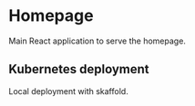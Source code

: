 # Homepage

Main React application to serve the homepage.

## Kubernetes deployment

Local deployment with skaffold.

